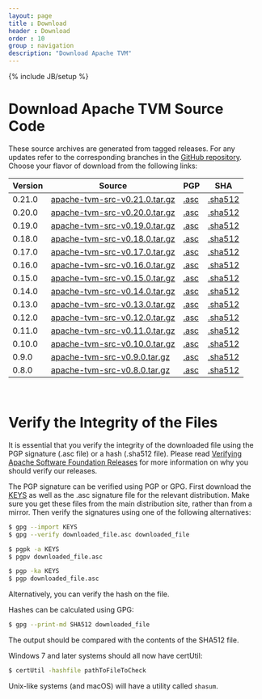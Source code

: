 ```yaml
---
layout: page
title : Download
header : Download
order : 10
group : navigation
description: "Download Apache TVM"
---
```


{% include JB/setup %}

# Download Apache TVM Source Code

These source archives are generated from tagged releases.
For any updates refer to the corresponding branches in the [GitHub repository](https://github.com/apache/tvm/).
Choose your flavor of download from the following links:

| Version | Source | PGP | SHA |
| ------- | ------ | --- | --- |
| 0.21.0   | [apache-tvm-src-v0.21.0.tar.gz](https://www.apache.org/dyn/closer.lua/tvm/tvm-v0.21.0/apache-tvm-src-v0.21.0.tar.gz) | [.asc](https://downloads.apache.org/tvm/tvm-v0.21.0/apache-tvm-src-v0.21.0.tar.gz.asc) | [.sha512](https://downloads.apache.org/tvm/tvm-v0.21.0/apache-tvm-src-v0.21.0.tar.gz.sha512) |
| 0.20.0   | [apache-tvm-src-v0.20.0.tar.gz](https://www.apache.org/dyn/closer.lua/tvm/tvm-v0.20.0/apache-tvm-src-v0.20.0.tar.gz) | [.asc](https://downloads.apache.org/tvm/tvm-v0.20.0/apache-tvm-src-v0.20.0.tar.gz.asc) | [.sha512](https://downloads.apache.org/tvm/tvm-v0.20.0/apache-tvm-src-v0.20.0.tar.gz.sha512) |
| 0.19.0   | [apache-tvm-src-v0.19.0.tar.gz](https://www.apache.org/dyn/closer.lua/tvm/tvm-v0.19.0/apache-tvm-src-v0.19.0.tar.gz) | [.asc](https://downloads.apache.org/tvm/tvm-v0.19.0/apache-tvm-src-v0.19.0.tar.gz.asc) | [.sha512](https://downloads.apache.org/tvm/tvm-v0.19.0/apache-tvm-src-v0.19.0.tar.gz.sha512) |
| 0.18.0   | [apache-tvm-src-v0.18.0.tar.gz](https://www.apache.org/dyn/closer.lua/tvm/tvm-v0.18.0/apache-tvm-src-v0.18.0.tar.gz) | [.asc](https://downloads.apache.org/tvm/tvm-v0.18.0/apache-tvm-src-v0.18.0.tar.gz.asc) | [.sha512](https://downloads.apache.org/tvm/tvm-v0.18.0/apache-tvm-src-v0.18.0.tar.gz.sha512) |
| 0.17.0   | [apache-tvm-src-v0.17.0.tar.gz](https://www.apache.org/dyn/closer.lua/tvm/tvm-v0.17.0/apache-tvm-src-v0.17.0.tar.gz) | [.asc](https://downloads.apache.org/tvm/tvm-v0.17.0/apache-tvm-src-v0.17.0.tar.gz.asc) | [.sha512](https://downloads.apache.org/tvm/tvm-v0.17.0/apache-tvm-src-v0.17.0.tar.gz.sha512) |
| 0.16.0   | [apache-tvm-src-v0.16.0.tar.gz](https://www.apache.org/dyn/closer.lua/tvm/tvm-v0.16.0/apache-tvm-src-v0.16.0.tar.gz) | [.asc](https://downloads.apache.org/tvm/tvm-v0.16.0/apache-tvm-src-v0.16.0.tar.gz.asc) | [.sha512](https://downloads.apache.org/tvm/tvm-v0.16.0/apache-tvm-src-v0.16.0.tar.gz.sha512) |
| 0.15.0   | [apache-tvm-src-v0.15.0.tar.gz](https://www.apache.org/dyn/closer.lua/tvm/tvm-v0.15.0/apache-tvm-src-v0.15.0.tar.gz) | [.asc](https://downloads.apache.org/tvm/tvm-v0.15.0/apache-tvm-src-v0.15.0.tar.gz.asc) | [.sha512](https://downloads.apache.org/tvm/tvm-v0.15.0/apache-tvm-src-v0.15.0.tar.gz.sha512) |
| 0.14.0   | [apache-tvm-src-v0.14.0.tar.gz](https://www.apache.org/dyn/closer.lua/tvm/tvm-v0.14.0/apache-tvm-src-v0.14.0.tar.gz) | [.asc](https://downloads.apache.org/tvm/tvm-v0.14.0/apache-tvm-src-v0.14.0.tar.gz.asc) | [.sha512](https://downloads.apache.org/tvm/tvm-v0.14.0/apache-tvm-src-v0.14.0.tar.gz.sha512) |
| 0.13.0   | [apache-tvm-src-v0.13.0.tar.gz](https://www.apache.org/dyn/closer.lua/tvm/tvm-v0.13.0/apache-tvm-src-v0.13.0.tar.gz) | [.asc](https://downloads.apache.org/tvm/tvm-v0.13.0/apache-tvm-src-v0.13.0.tar.gz.asc) | [.sha512](https://downloads.apache.org/tvm/tvm-v0.13.0/apache-tvm-src-v0.13.0.tar.gz.sha512) |
| 0.12.0   | [apache-tvm-src-v0.12.0.tar.gz](https://www.apache.org/dyn/closer.lua/tvm/tvm-v0.12.0/apache-tvm-src-v0.12.0.tar.gz) | [.asc](https://downloads.apache.org/tvm/tvm-v0.12.0/apache-tvm-src-v0.12.0.tar.gz.asc) | [.sha512](https://downloads.apache.org/tvm/tvm-v0.12.0/apache-tvm-src-v0.12.0.tar.gz.sha512) |
| 0.11.0   | [apache-tvm-src-v0.11.0.tar.gz](https://www.apache.org/dyn/closer.lua/tvm/tvm-v0.11.0/apache-tvm-src-v0.11.0.tar.gz) | [.asc](https://downloads.apache.org/tvm/tvm-v0.11.0/apache-tvm-src-v0.11.0.tar.gz.asc) | [.sha512](https://downloads.apache.org/tvm/tvm-v0.11.0/apache-tvm-src-v0.11.0.tar.gz.sha512) |
| 0.10.0   | [apache-tvm-src-v0.10.0.tar.gz](https://www.apache.org/dyn/closer.lua/tvm/tvm-v0.10.0/apache-tvm-src-v0.10.0.tar.gz) | [.asc](https://downloads.apache.org/tvm/tvm-v0.10.0/apache-tvm-src-v0.10.0.tar.gz.asc) | [.sha512](https://downloads.apache.org/tvm/tvm-v0.10.0/apache-tvm-src-v0.10.0.tar.gz.sha512) |
| 0.9.0   | [apache-tvm-src-v0.9.0.tar.gz](https://www.apache.org/dyn/closer.lua/tvm/tvm-v0.9.0/apache-tvm-src-v0.9.0.tar.gz) | [.asc](https://downloads.apache.org/tvm/tvm-v0.9.0/apache-tvm-src-v0.9.0.tar.gz.asc) | [.sha512](https://downloads.apache.org/tvm/tvm-v0.9.0/apache-tvm-src-v0.9.0.tar.gz.sha512) |
| 0.8.0   | [apache-tvm-src-v0.8.0.tar.gz](https://www.apache.org/dyn/closer.lua/tvm/tvm-v0.8.0/apache-tvm-src-v0.8.0.tar.gz) | [.asc](https://downloads.apache.org/tvm/tvm-v0.8.0/apache-tvm-src-v0.8.0.tar.gz.asc) | [.sha512](https://downloads.apache.org/tvm/tvm-v0.8.0/apache-tvm-src-v0.8.0.tar.gz.sha512) |



<br>

# Verify the Integrity of the Files

It is essential that you verify the integrity of the downloaded file using the PGP signature (.asc file) or a hash (.sha512 file). Please read [Verifying Apache Software Foundation Releases](https://www.apache.org/info/verification.html) for more information on why you should verify our releases.

The PGP signature can be verified using PGP or GPG. First download the [KEYS](https://downloads.apache.org/tvm/KEYS) as well as the .asc signature file for the relevant distribution. Make sure you get these files from the main distribution site, rather than from a mirror. Then verify the signatures using one of the following alternatives:

```bash
$ gpg --import KEYS
$ gpg --verify downloaded_file.asc downloaded_file
```

```bash
$ pgpk -a KEYS
$ pgpv downloaded_file.asc
```

```bash
$ pgp -ka KEYS
$ pgp downloaded_file.asc
```

Alternatively, you can verify the hash on the file.

Hashes can be calculated using GPG:

```bash
$ gpg --print-md SHA512 downloaded_file
```

The output should be compared with the contents of the SHA512 file.

Windows 7 and later systems should all now have certUtil:

```bash
$ certUtil -hashfile pathToFileToCheck
```

Unix-like systems (and macOS) will have a utility called `shasum`.
